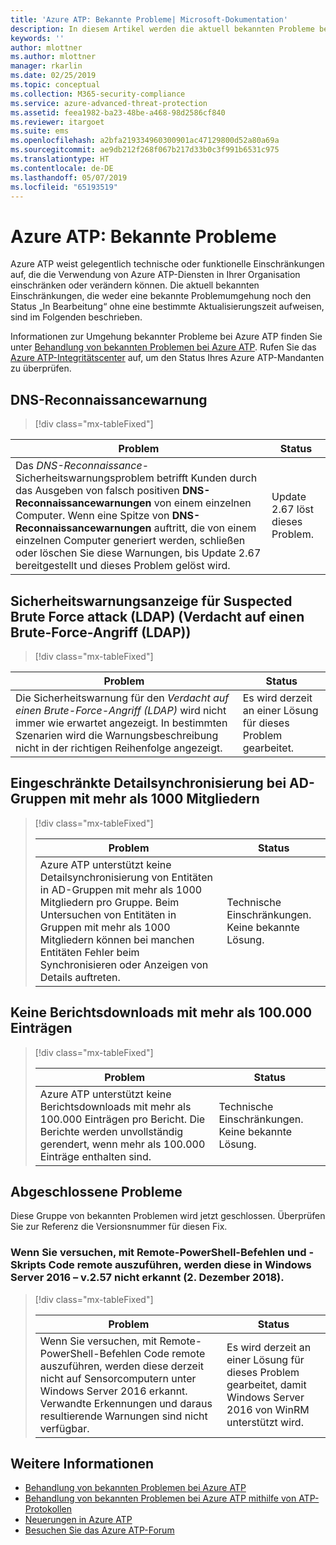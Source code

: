 ```yaml
---
title: 'Azure ATP: Bekannte Probleme| Microsoft-Dokumentation'
description: In diesem Artikel werden die aktuell bekannten Probleme bei Azure ATP beschrieben.
keywords: ''
author: mlottner
ms.author: mlottner
manager: rkarlin
ms.date: 02/25/2019
ms.topic: conceptual
ms.collection: M365-security-compliance
ms.service: azure-advanced-threat-protection
ms.assetid: feea1982-ba23-48be-a468-98d2586cf840
ms.reviewer: itargoet
ms.suite: ems
ms.openlocfilehash: a2bfa219334960300901ac47129800d52a80a69a
ms.sourcegitcommit: ae9db212f268f067b217d33b0c3f991b6531c975
ms.translationtype: HT
ms.contentlocale: de-DE
ms.lasthandoff: 05/07/2019
ms.locfileid: "65193519"
---
```

# <a name="azure-atp-known-issues"></a>Azure ATP: Bekannte Probleme

Azure ATP weist gelegentlich technische oder funktionelle Einschränkungen auf, die die Verwendung von Azure ATP-Diensten in Ihrer Organisation einschränken oder verändern können. Die aktuell bekannten Einschränkungen, die weder eine bekannte Problemumgehung noch den Status „In Bearbeitung“ ohne eine bestimmte Aktualisierungszeit aufweisen, sind im Folgenden beschrieben. 

Informationen zur Umgehung bekannter Probleme bei Azure ATP finden Sie unter [Behandlung von bekannten Problemen bei Azure ATP](troubleshooting-atp-known-issues.md). Rufen Sie das [Azure ATP-Integritätscenter](atp-health-center.md) auf, um den Status Ihres Azure ATP-Mandanten zu überprüfen. 

## <a name="dns-reconnaissance-alert"></a>DNS-Reconnaissancewarnung
> [!div class="mx-tableFixed"] 

|Problem|Status|
|----|----|
Das *DNS-Reconnaissance*-Sicherheitswarnungsproblem betrifft Kunden durch das Ausgeben von falsch positiven **DNS-Reconnaissancewarnungen** von einem einzelnen Computer. Wenn eine Spitze von **DNS-Reconnaissancewarnungen** auftritt, die von einem einzelnen Computer generiert werden, schließen oder löschen Sie diese Warnungen, bis Update 2.67 bereitgestellt und dieses Problem gelöst wird. | Update 2.67 löst dieses Problem.|

## <a name="suspected-brute-force-attack-ldap-security-alert-display"></a>Sicherheitswarnungsanzeige für Suspected Brute Force attack (LDAP) (Verdacht auf einen Brute-Force-Angriff (LDAP))
> [!div class="mx-tableFixed"] 

|Problem|Status|
|----|----|
Die Sicherheitswarnung für den *Verdacht auf einen Brute-Force-Angriff (LDAP)* wird nicht immer wie erwartet angezeigt. In bestimmten Szenarien wird die Warnungsbeschreibung nicht in der richtigen Reihenfolge angezeigt.| Es wird derzeit an einer Lösung für dieses Problem gearbeitet.| 

## <a name="ad-groups-with-more-than-1000-members-have-limited-detail-sync"></a>Eingeschränkte Detailsynchronisierung bei AD-Gruppen mit mehr als 1000 Mitgliedern
> [!div class="mx-tableFixed"]  
> 
> |Problem|Status|
> |----|----|
> |Azure ATP unterstützt keine Detailsynchronisierung von Entitäten in AD-Gruppen mit mehr als 1000 Mitgliedern pro Gruppe. Beim Untersuchen von Entitäten in Gruppen mit mehr als 1000 Mitgliedern können bei manchen Entitäten Fehler beim Synchronisieren oder Anzeigen von Details auftreten.|Technische Einschränkungen. Keine bekannte Lösung.|

## <a name="report-downloads-cannot-contain-more-than-100000-entries"></a>Keine Berichtsdownloads mit mehr als 100.000 Einträgen
> [!div class="mx-tableFixed"]  
> 
> |Problem|Status|
> |----|----|
> |Azure ATP unterstützt keine Berichtsdownloads mit mehr als 100.000 Einträgen pro Bericht. Die Berichte werden unvollständig gerendert, wenn mehr als 100.000 Einträge enthalten sind.|Technische Einschränkungen. Keine bekannte Lösung.|

## <a name="closed-issues"></a>Abgeschlossene Probleme

Diese Gruppe von bekannten Problemen wird jetzt geschlossen. Überprüfen Sie zur Referenz die Versionsnummer für diesen Fix.   
### <a name="remote-code-execution-attempts-using-remote-powershell-commands-or-scripts-are-not-detected-when-using-windows-server-2016---v257-december-2-2018"></a>Wenn Sie versuchen, mit Remote-PowerShell-Befehlen und -Skripts Code remote auszuführen, werden diese in Windows Server 2016 – v.2.57 nicht erkannt (2. Dezember 2018).
> [!div class="mx-tableFixed"]  
> 
> |Problem|Status|
> |----|----|
> |Wenn Sie versuchen, mit Remote-PowerShell-Befehlen Code remote auszuführen, werden diese derzeit nicht auf Sensorcomputern unter Windows Server 2016 erkannt. Verwandte Erkennungen und daraus resultierende Warnungen sind nicht verfügbar.|Es wird derzeit an einer Lösung für dieses Problem gearbeitet, damit Windows Server 2016 von WinRM unterstützt wird.|

## <a name="see-also"></a>Weitere Informationen

- [Behandlung von bekannten Problemen bei Azure ATP](troubleshooting-atp-known-issues.md)
- [Behandlung von bekannten Problemen bei Azure ATP mithilfe von ATP-Protokollen](troubleshooting-atp-using-logs.md)
- [Neuerungen in Azure ATP](atp-whats-new.md)
- [Besuchen Sie das Azure ATP-Forum](https://aka.ms/azureatpcommunity)
